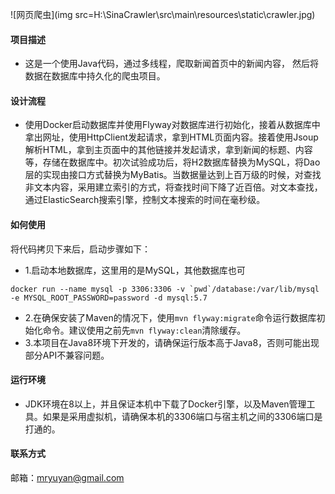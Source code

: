 ![网页爬虫](img src=H:\SinaCrawler\src\main\resources\static\crawler.jpg)

#### 项目描述

* 这是一个使用Java代码，通过多线程，爬取新闻首页中的新闻内容，
 然后将数据在数据库中持久化的爬虫项目。
 
 #### 设计流程
 * 使用Docker启动数据库并使用Flyway对数据库进行初始化，接着从数据库中拿出网址，使用HttpClient发起请求，拿到HTML页面内容。接着使用Jsoup解析HTML，拿到主页面中的其他链接并发起请求，拿到新闻的标题、内容等，存储在数据库中。初次试验成功后，将H2数据库替换为MySQL，将Dao层的实现由接口方式替换为MyBatis。当数据量达到上百万级的时候，对查找非文本内容，采用建立索引的方式，将查找时间下降了近百倍。对文本查找，通过ElasticSearch搜索引擎，控制文本搜索的时间在毫秒级。
 
 #### 如何使用
 将代码拷贝下来后，启动步骤如下：
 * 1.启动本地数据库，这里用的是MySQL，其他数据库也可
 ```
docker run --name mysql -p 3306:3306 -v `pwd`/database:/var/lib/mysql -e MYSQL_ROOT_PASSWORD=password -d mysql:5.7
```
 * 2.在确保安装了Maven的情况下，使用`mvn flyway:migrate`命令运行数据库初始化命令。建议使用之前先`mvn flyway:clean`清除缓存。
 * 3.本项目在Java8环境下开发的，请确保运行版本高于Java8，否则可能出现部分API不兼容问题。
 #### 运行环境
 * JDK环境在8以上，并且保证本机中下载了Docker引擎，以及Maven管理工具。如果是采用虚拟机，请确保本机的3306端口与宿主机之间的3306端口是打通的。
 #### 联系方式
 邮箱：mryuyan@gmail.com
 